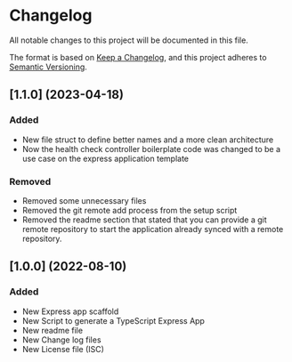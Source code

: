 # Changelog

All notable changes to this project will be documented in this file.

The format is based on [Keep a Changelog](https://keepachangelog.com/en/1.0.0/),
and this project adheres to [Semantic Versioning](https://semver.org/spec/v2.0.0.html).


## [1.1.0] (2023-04-18)
### Added
- New file struct to define better names and a more clean architecture
- Now the health check controller boilerplate code was changed to be a use case on the express application template

### Removed
- Removed some unnecessary files
- Removed the git remote add process from the setup script
- Removed the readme section that stated that you can provide a git remote repository to start the application already synced with a remote repository.

## [1.0.0] (2022-08-10)
### Added
- New Express app scaffold
- New Script to generate a TypeScript Express App
- New readme file
- New Change log files
- New License file (ISC)